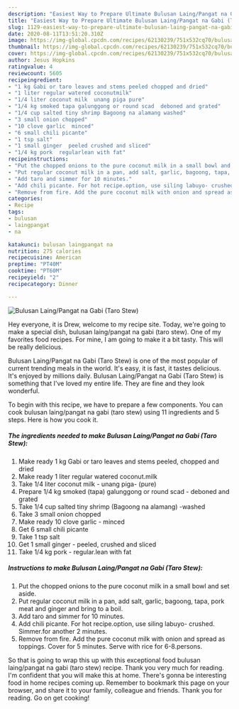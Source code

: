 ```yaml
---
description: "Easiest Way to Prepare Ultimate Bulusan Laing/Pangat na Gabi (Taro Stew)"
title: "Easiest Way to Prepare Ultimate Bulusan Laing/Pangat na Gabi (Taro Stew)"
slug: 1129-easiest-way-to-prepare-ultimate-bulusan-laing-pangat-na-gabi-taro-stew
date: 2020-08-11T13:51:20.310Z
image: https://img-global.cpcdn.com/recipes/62130239/751x532cq70/bulusan-laingpangat-na-gabi-taro-stew-recipe-main-photo.jpg
thumbnail: https://img-global.cpcdn.com/recipes/62130239/751x532cq70/bulusan-laingpangat-na-gabi-taro-stew-recipe-main-photo.jpg
cover: https://img-global.cpcdn.com/recipes/62130239/751x532cq70/bulusan-laingpangat-na-gabi-taro-stew-recipe-main-photo.jpg
author: Jesus Hopkins
ratingvalue: 4
reviewcount: 5605
recipeingredient:
- "1 kg Gabi or taro leaves and stems peeled chopped and dried"
- "1 liter regular watered coconutmilk"
- "1/4 liter coconut milk  unang piga pure"
- "1/4 kg smoked tapa galunggong or round scad  deboned and grated"
- "1/4 cup salted tiny shrimp Bagoong na alamang washed"
- "3 small onion chopped"
- "10 clove garlic  minced"
- "6 small chili picante"
- "1 tsp salt"
- "1 small ginger  peeled crushed and sliced"
- "1/4 kg pork  regularlean with fat"
recipeinstructions:
- "Put the chopped onions to the pure coconut milk in a small bowl and set aside."
- "Put regular coconut milk in a pan, add salt, garlic, bagoong, tapa, pork meat and ginger and bring to a boil."
- "Add taro and simmer for 10 minutes."
- "Add chili picante. For hot recipe.option, use siling labuyo- crushed. Simmer.for another 2 minutes."
- "Remove from fire. Add the pure coconut milk with onion and spread as toppings. Cover for 5 minutes. Serve with rice for 6-8.persons."
categories:
- Recipe
tags:
- bulusan
- laingpangat
- na

katakunci: bulusan laingpangat na 
nutrition: 275 calories
recipecuisine: American
preptime: "PT40M"
cooktime: "PT60M"
recipeyield: "2"
recipecategory: Dinner

---
```



![Bulusan Laing/Pangat na Gabi (Taro Stew)](https://img-global.cpcdn.com/recipes/62130239/751x532cq70/bulusan-laingpangat-na-gabi-taro-stew-recipe-main-photo.jpg)

Hey everyone, it is Drew, welcome to my recipe site. Today, we're going to make a special dish, bulusan laing/pangat na gabi (taro stew). One of my favorites food recipes. For mine, I am going to make it a bit tasty. This will be really delicious.

Bulusan Laing/Pangat na Gabi (Taro Stew) is one of the most popular of current trending meals in the world. It's easy, it is fast, it tastes delicious. It's enjoyed by millions daily. Bulusan Laing/Pangat na Gabi (Taro Stew) is something that I've loved my entire life. They are fine and they look wonderful.




To begin with this recipe, we have to prepare a few components. You can cook bulusan laing/pangat na gabi (taro stew) using 11 ingredients and 5 steps. Here is how you cook it.

<!--inarticleads1-->

##### The ingredients needed to make Bulusan Laing/Pangat na Gabi (Taro Stew):

1. Make ready 1 kg Gabi or taro leaves and stems peeled, chopped and dried
1. Make ready 1 liter regular watered coconut.milk
1. Take 1/4 liter coconut milk - unang piga- (pure)
1. Prepare 1/4 kg smoked (tapa) galunggong or round scad - deboned and grated
1. Take 1/4 cup salted tiny shrimp (Bagoong na alamang) -washed
1. Take 3 small onion chopped
1. Make ready 10 clove garlic - minced
1. Get 6 small chili picante
1. Take 1 tsp salt
1. Get 1 small ginger - peeled, crushed and sliced
1. Take 1/4 kg pork - regular.lean with fat




<!--inarticleads2-->

##### Instructions to make Bulusan Laing/Pangat na Gabi (Taro Stew):

1. Put the chopped onions to the pure coconut milk in a small bowl and set aside.
1. Put regular coconut milk in a pan, add salt, garlic, bagoong, tapa, pork meat and ginger and bring to a boil.
1. Add taro and simmer for 10 minutes.
1. Add chili picante. For hot recipe.option, use siling labuyo- crushed. Simmer.for another 2 minutes.
1. Remove from fire. Add the pure coconut milk with onion and spread as toppings. Cover for 5 minutes. Serve with rice for 6-8.persons.




So that is going to wrap this up with this exceptional food bulusan laing/pangat na gabi (taro stew) recipe. Thank you very much for reading. I'm confident that you will make this at home. There's gonna be interesting food in home recipes coming up. Remember to bookmark this page on your browser, and share it to your family, colleague and friends. Thank you for reading. Go on get cooking!
